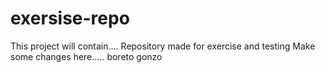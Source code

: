 # exersise-repo
This project will contain....
Repository made  for exercise and testing
Make some changes here.....
boreto gonzo


